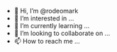 - 👋 Hi, I’m @rodeomark
- 👀 I’m interested in ...
- 🌱 I’m currently learning ...
- 💞️ I’m looking to collaborate on ...
- 📫 How to reach me ...

<!---
rodeomark/rodeomark is a ✨ special ✨ repository because its `README.md` (this file) appears on your GitHub profile.
You can click the Preview link to take a look at your changes.
--->
